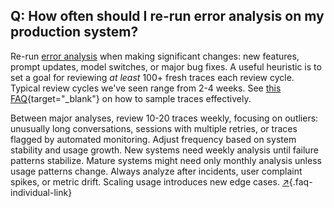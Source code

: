 ## Q: How often should I re-run error analysis on my production system?

Re-run [error analysis](#q-why-is-error-analysis-so-important-in-llm-evals-and-how-is-it-performed) when making significant changes: new features, prompt updates, model switches, or major bug fixes. A useful heuristic is to set a goal for reviewing _at least_ 100+ fresh traces each review cycle.  Typical review cycles we've seen range from 2-4 weeks.  See [this FAQ](#q-how-can-i-efficiently-sample-production-traces-for-review){target="_blank"} on how to sample traces effectively.

Between major analyses, review 10-20 traces weekly, focusing on outliers: unusually long conversations, sessions with multiple retries, or traces flagged by automated monitoring. Adjust frequency based on system stability and usage growth. New systems need weekly analysis until failure patterns stabilize. Mature systems might need only monthly analysis unless usage patterns change. Always analyze after incidents, user complaint spikes, or metric drift. Scaling usage introduces new edge cases. [↗](/blog/posts/evals-faq/how-often-should-i-re-run-error-analysis-on-my-production-system.html){.faq-individual-link}